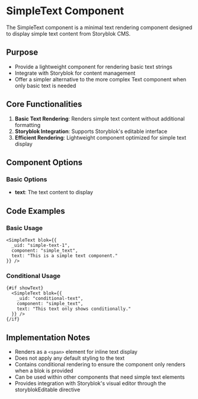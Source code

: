 # SimpleText Component

The SimpleText component is a minimal text rendering component designed to display simple text content from Storyblok CMS.

## Purpose

- Provide a lightweight component for rendering basic text strings
- Integrate with Storyblok for content management
- Offer a simpler alternative to the more complex Text component when only basic text is needed

## Core Functionalities

1. **Basic Text Rendering**: Renders simple text content without additional formatting
2. **Storyblok Integration**: Supports Storyblok's editable interface
3. **Efficient Rendering**: Lightweight component optimized for simple text display

## Component Options

### Basic Options

- **text**: The text content to display

## Code Examples

### Basic Usage

```svelte
<SimpleText blok={{
  _uid: "simple-text-1",
  component: "simple_text",
  text: "This is a simple text component."
}} />
```

### Conditional Usage

```svelte
{#if showText}
  <SimpleText blok={{
    _uid: "conditional-text",
    component: "simple_text",
    text: "This text only shows conditionally."
  }} />
{/if}
```

## Implementation Notes

- Renders as a `<span>` element for inline text display
- Does not apply any default styling to the text
- Contains conditional rendering to ensure the component only renders when a blok is provided
- Can be used within other components that need simple text elements
- Provides integration with Storyblok's visual editor through the storyblokEditable directive